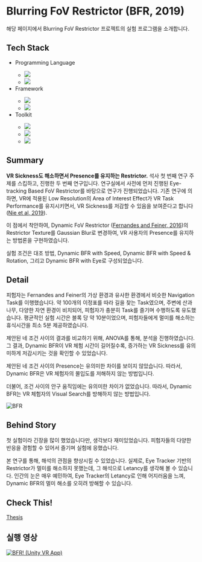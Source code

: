 <h1>Blurring FoV Restrictor (BFR, 2019)</h1>
<p>해당 페이지에서 Blurring FoV Restrictor 프로젝트의 실험 프로그램을 소개합니다.</p>

<h2>Tech Stack</h2>
<ul>
  <li>Programming Language</li>
  <ul>
    <li><img src="https://img.shields.io/badge/C Sharp-239120?style=flat-square&logo=c-sharp&logoColor=white"/></li>
    <li><img src="https://img.shields.io/badge/Unity Shader Lab-000000?style=flat-square&logo=Unity&logoColor=white"/></li>
  </ul>
  <li>Framework</li>
  <ul>
    <li><img src="https://img.shields.io/badge/Tobii EyeTracker-000000?style=flat-square&logo=Unity&logoColor=white"/></li>
    <li><img src="https://img.shields.io/badge/SteamVR-000000?style=flat-square&logo=Steam&logoColor=white"/></li>
  </ul>
  <li>Toolkit</li>
  <ul>
    <li><img src="https://img.shields.io/badge/Unity-000000?style=flat-square&logo=Unity&logoColor=white"/></li>
    <li><img src="https://img.shields.io/badge/Oculus-1C1E20?style=flat-square&logo=Oculus&logoColor=white"/></li>
    <li><img src="https://img.shields.io/badge/HTC Vive-2e317d?style=flat-square&logo=Steam&logoColor=white"/></li>
  </ul>
</ul>

<h2>Summary</h2>
<p><b>VR Sickness도 해소하면서 Presence를 유지하는 Restrictor.</b> 석사 첫 번째 연구 주제를 스킵하고, 진행한 두 번째 연구입니다. 연구실에서 사전에 먼저 진행된 Eye-tracking Based FoV Restrictor를 바탕으로 연구가 진행되었습니다. 기존 연구에 의하면, VR에 적용된 Low Resolution의 Area of Interest Effect가 VR Task Performance를 유지시키면서, VR Sickness를 저감할 수 있음을 보여준다고 합니다 (<a href="https://ieeexplore.ieee.org/abstract/document/8618360?casa_token=7XIKJHIgh_AAAAAA:rp1yiae0uQFRLDEISb3SLB9tHq-I4r13ahLdix2YKq_MprlbajdrGSWLh_mCDj727ZVWgq-4Tt4">Nie et al, 2019</a>).</p> 이 점에서 착안하여, Dynamic FoV Restrictor (<a href="https://ieeexplore.ieee.org/abstract/document/7460053/?casa_token=9q7iwoZ6RFwAAAAA:jLBkmf-DvmYYMkP2OZ6dnjylGfWx10gia4EnSpJ-emdUeY7tDnZfi4MIexVrL57gXLI9nEGhXUY">Fernandes and Feiner, 2016</a>)의 Restrictor Texture를 Gaussian Blur로 변경하여, VR 사용자의 Presence를 유지하는 방법론을 구현하였습니다.</p>
<p>실험 조건은 대조 방법, Dynamic BFR with Speed, Dynamic BFR with Speed & Rotation, 그리고 Dynamic BFR with Eye로 구성되었습니다. 

<h2>Detail</h2>
<p>피험자는 Fernandes and Feiner의 가상 환경과 유사한 환경에서 비슷한 Navigation Task를 이행했습니다. 약 100개의 이정표를 따라 길을 찾는 Task였으며, 주변에 산과 나무, 다양한 자연 환경이 비치되어, 피험자가 충분히 Task를 즐기며 수행하도록 유도했습니다. 평균적인 실험 시간은 블록 당 약 10분이었으며, 피험자들에게 멀미를 해소하는 휴식시간을 최소 5분 제공하였습니다.</p>
<p>제안된 네 조건 사이의 결과를 비교하기 위해, ANOVA를 통해, 분석을 진행하였습니다. 그 결과, Dynamic BFR이 VR 체험 시간이 길어질수록, 증가하는 VR Sickness를 유의미하게 저감시키는 것을 확인할 수 있었습니다.</p>
<p>제안된 네 조건 사이의 Presence는 유의미한 차이를 보이지 않았습니다. 따라서, Dynamic BFR은 VR 체험자의 몰입도를 저해하지 않는 방법입니다.</p>
<p>더불어, 조건 사이의 안구 움직임에는 유의미한 차이가 없었습니다. 따라서, Dynamic BFR는 VR 체험자의 Visual Search를 방해하지 않는 방법입니다.</p>

![BFR](https://user-images.githubusercontent.com/30020288/115150139-11e07180-a0a2-11eb-8e0c-5e110b392ea6.PNG)

<h2>Behind Story</h2>
<p>첫 실험이라 긴장을 많이 했었습니다만, 생각보다 재미있었습니다. 피험자들의 다양한 반응을 경험할 수 있어서 즐기며 실험에 응했습니다.</p>
<p>본 연구를 통해, 해석의 관점을 향상시킬 수 있었습니다. 실제로, Eye Tracker 기반의 Restrictor가 멀미를 해소하지 못했는데, 그 해석으로 Letancy를 생각해 볼 수 있습니다. 인간의 눈은 매우 예민하여, Eye Tracker의 Letancy로 인해 어지러움을 느껴, Dynamic BFR의 멀미 해소를 오히려 방해할 수 있습니다.</p>

<h2>Check This!</h2>
<a href="http://www.riss.kr/search/detail/DetailView.do?p_mat_type=be54d9b8bc7cdb09&control_no=aacc914c7d9694e5ffe0bdc3ef48d419">Thesis</a>

<h2>실행 영상</h2>

[![BFR! (Unity VR App)](http://img.youtube.com/vi/ScoWGe8QFSA/0.jpg)](http://www.youtube.com/watch?v=ScoWGe8QFSA "BFR!")
